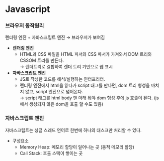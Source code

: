 # Javascript

### 브라우저 동작원리
렌더링 엔진 + 자바스크립트 엔진 → 브라우저가 보여짐
* **렌더링 엔진**  
  - HTML과 CSS 파일을 HTML 파서와 CSS 파서가 가져와서 DOM 트리와 CSSOM 트리를 만든다.  
    → 렌더트리로 결합하여 렌더 트리 기반으로 웹 표시
* **자바스크립트 엔진**  
  - JS로 작성한 코드를 해석/실행하는 인터프리터.  
  - 렌더링 엔진에서 html을 읽다가 script 태그를 만나면, dom 트리 형성을 마치지 않고, script 엔진으로 넘어온다.  
    → script 태그를 html body 맨 아래 둬야 dom 형성 후에 js 호출이 된다. (js에서 생성되지 않은 dom을 호출 할 수도 있음)  

### 자바스크립트 엔진
자바스크립트는 싱글 스레드 언어로 한번에 하나의 태스크만 처리할 수 있다.  
* 구성요소
  - Memory Heap: 메모리 할당이 일어나는 곳 (동적 메모리 할당)
  - Call Stack: 호출 스택이 쌓이는 곳

